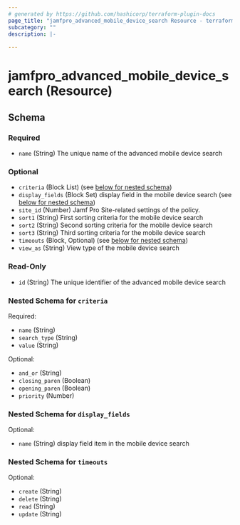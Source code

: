 ```yaml
---
# generated by https://github.com/hashicorp/terraform-plugin-docs
page_title: "jamfpro_advanced_mobile_device_search Resource - terraform-provider-jamfpro"
subcategory: ""
description: |-
  
---
```


# jamfpro_advanced_mobile_device_search (Resource)





<!-- schema generated by tfplugindocs -->
## Schema

### Required

- `name` (String) The unique name of the advanced mobile device search

### Optional

- `criteria` (Block List) (see [below for nested schema](#nestedblock--criteria))
- `display_fields` (Block Set) display field in the mobile device search (see [below for nested schema](#nestedblock--display_fields))
- `site_id` (Number) Jamf Pro Site-related settings of the policy.
- `sort1` (String) First sorting criteria for the mobile device search
- `sort2` (String) Second sorting criteria for the mobile device search
- `sort3` (String) Third sorting criteria for the mobile device search
- `timeouts` (Block, Optional) (see [below for nested schema](#nestedblock--timeouts))
- `view_as` (String) View type of the mobile device search

### Read-Only

- `id` (String) The unique identifier of the advanced mobile device search

<a id="nestedblock--criteria"></a>
### Nested Schema for `criteria`

Required:

- `name` (String)
- `search_type` (String)
- `value` (String)

Optional:

- `and_or` (String)
- `closing_paren` (Boolean)
- `opening_paren` (Boolean)
- `priority` (Number)


<a id="nestedblock--display_fields"></a>
### Nested Schema for `display_fields`

Optional:

- `name` (String) display field item in the mobile device search


<a id="nestedblock--timeouts"></a>
### Nested Schema for `timeouts`

Optional:

- `create` (String)
- `delete` (String)
- `read` (String)
- `update` (String)
